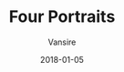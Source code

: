 ---
title: "Four Portraits"
subtitle: "Vansire"
customForwardUrl: "https://www.youtube.com/watch?v=THJgaEAWqpQ"
displayImg: "https://img.youtube.com/vi/THJgaEAWqpQ/0.jpg"
date: "2018-01-05"
newTab: true 
---